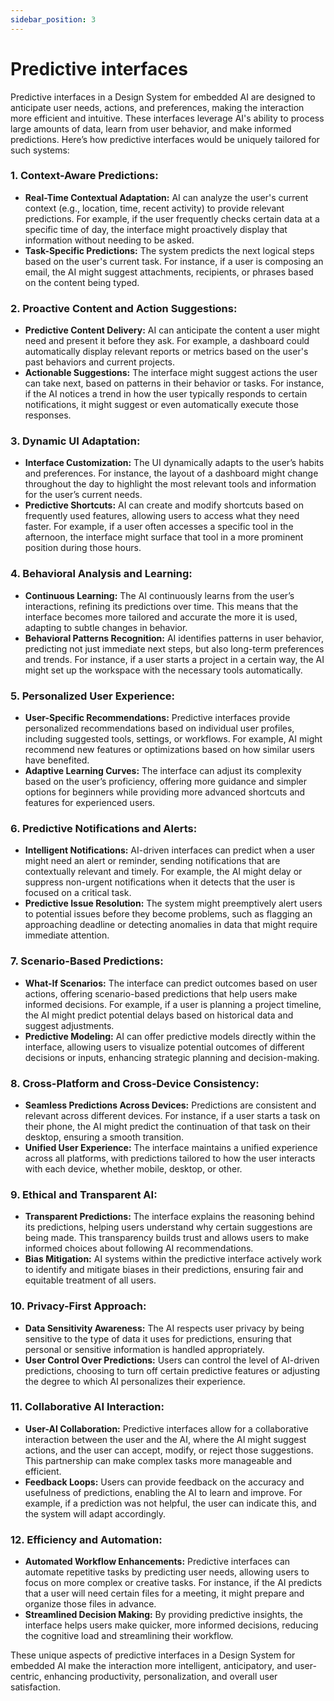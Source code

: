 ```yaml
---
sidebar_position: 3
---
```


# Predictive interfaces

Predictive interfaces in a Design System for embedded AI are designed to anticipate user needs, actions, and preferences, making the interaction more efficient and intuitive. These interfaces leverage AI's ability to process large amounts of data, learn from user behavior, and make informed predictions. Here’s how predictive interfaces would be uniquely tailored for such systems:

### 1. **Context-Aware Predictions:**
   - **Real-Time Contextual Adaptation:** AI can analyze the user's current context (e.g., location, time, recent activity) to provide relevant predictions. For example, if the user frequently checks certain data at a specific time of day, the interface might proactively display that information without needing to be asked.
   - **Task-Specific Predictions:** The system predicts the next logical steps based on the user's current task. For instance, if a user is composing an email, the AI might suggest attachments, recipients, or phrases based on the content being typed.

### 2. **Proactive Content and Action Suggestions:**
   - **Predictive Content Delivery:** AI can anticipate the content a user might need and present it before they ask. For example, a dashboard could automatically display relevant reports or metrics based on the user's past behaviors and current projects.
   - **Actionable Suggestions:** The interface might suggest actions the user can take next, based on patterns in their behavior or tasks. For instance, if the AI notices a trend in how the user typically responds to certain notifications, it might suggest or even automatically execute those responses.

### 3. **Dynamic UI Adaptation:**
   - **Interface Customization:** The UI dynamically adapts to the user’s habits and preferences. For instance, the layout of a dashboard might change throughout the day to highlight the most relevant tools and information for the user’s current needs.
   - **Predictive Shortcuts:** AI can create and modify shortcuts based on frequently used features, allowing users to access what they need faster. For example, if a user often accesses a specific tool in the afternoon, the interface might surface that tool in a more prominent position during those hours.

### 4. **Behavioral Analysis and Learning:**
   - **Continuous Learning:** The AI continuously learns from the user’s interactions, refining its predictions over time. This means that the interface becomes more tailored and accurate the more it is used, adapting to subtle changes in behavior.
   - **Behavioral Patterns Recognition:** AI identifies patterns in user behavior, predicting not just immediate next steps, but also long-term preferences and trends. For instance, if a user starts a project in a certain way, the AI might set up the workspace with the necessary tools automatically.

### 5. **Personalized User Experience:**
   - **User-Specific Recommendations:** Predictive interfaces provide personalized recommendations based on individual user profiles, including suggested tools, settings, or workflows. For example, AI might recommend new features or optimizations based on how similar users have benefited.
   - **Adaptive Learning Curves:** The interface can adjust its complexity based on the user’s proficiency, offering more guidance and simpler options for beginners while providing more advanced shortcuts and features for experienced users.

### 6. **Predictive Notifications and Alerts:**
   - **Intelligent Notifications:** AI-driven interfaces can predict when a user might need an alert or reminder, sending notifications that are contextually relevant and timely. For example, the AI might delay or suppress non-urgent notifications when it detects that the user is focused on a critical task.
   - **Predictive Issue Resolution:** The system might preemptively alert users to potential issues before they become problems, such as flagging an approaching deadline or detecting anomalies in data that might require immediate attention.

### 7. **Scenario-Based Predictions:**
   - **What-If Scenarios:** The interface can predict outcomes based on user actions, offering scenario-based predictions that help users make informed decisions. For example, if a user is planning a project timeline, the AI might predict potential delays based on historical data and suggest adjustments.
   - **Predictive Modeling:** AI can offer predictive models directly within the interface, allowing users to visualize potential outcomes of different decisions or inputs, enhancing strategic planning and decision-making.

### 8. **Cross-Platform and Cross-Device Consistency:**
   - **Seamless Predictions Across Devices:** Predictions are consistent and relevant across different devices. For instance, if a user starts a task on their phone, the AI might predict the continuation of that task on their desktop, ensuring a smooth transition.
   - **Unified User Experience:** The interface maintains a unified experience across all platforms, with predictions tailored to how the user interacts with each device, whether mobile, desktop, or other.

### 9. **Ethical and Transparent AI:**
   - **Transparent Predictions:** The interface explains the reasoning behind its predictions, helping users understand why certain suggestions are being made. This transparency builds trust and allows users to make informed choices about following AI recommendations.
   - **Bias Mitigation:** AI systems within the predictive interface actively work to identify and mitigate biases in their predictions, ensuring fair and equitable treatment of all users.

### 10. **Privacy-First Approach:**
   - **Data Sensitivity Awareness:** The AI respects user privacy by being sensitive to the type of data it uses for predictions, ensuring that personal or sensitive information is handled appropriately.
   - **User Control Over Predictions:** Users can control the level of AI-driven predictions, choosing to turn off certain predictive features or adjusting the degree to which AI personalizes their experience.

### 11. **Collaborative AI Interaction:**
   - **User-AI Collaboration:** Predictive interfaces allow for a collaborative interaction between the user and the AI, where the AI might suggest actions, and the user can accept, modify, or reject those suggestions. This partnership can make complex tasks more manageable and efficient.
   - **Feedback Loops:** Users can provide feedback on the accuracy and usefulness of predictions, enabling the AI to learn and improve. For example, if a prediction was not helpful, the user can indicate this, and the system will adapt accordingly.

### 12. **Efficiency and Automation:**
   - **Automated Workflow Enhancements:** Predictive interfaces can automate repetitive tasks by predicting user needs, allowing users to focus on more complex or creative tasks. For instance, if the AI predicts that a user will need certain files for a meeting, it might prepare and organize those files in advance.
   - **Streamlined Decision Making:** By providing predictive insights, the interface helps users make quicker, more informed decisions, reducing the cognitive load and streamlining their workflow.

These unique aspects of predictive interfaces in a Design System for embedded AI make the interaction more intelligent, anticipatory, and user-centric, enhancing productivity, personalization, and overall user satisfaction.